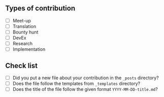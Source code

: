 ## Types of contribution
- [ ] Meet-up
- [ ] Translation
- [ ] Bounty hunt
- [ ] DevEx
- [ ] Research
- [ ] Implementation

## Check list

- [ ] Did you put a new file about your contribution in the `_posts` directory?
- [ ] Does the file follow the templates from `_templates` directory?
- [ ] Does the title of the file follow the given format `YYYY-MM-DD-title.md`?
